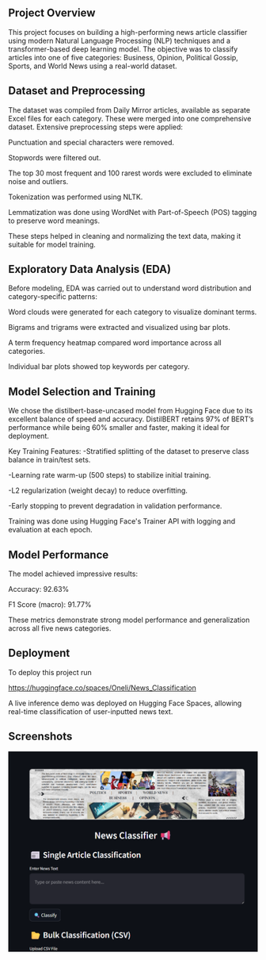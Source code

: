 
## Project Overview

This project focuses on building a high-performing news article classifier using modern Natural Language Processing (NLP) techniques and a transformer-based deep learning model. The objective was to classify articles into one of five categories: Business, Opinion, Political Gossip, Sports, and World News using a real-world dataset.
## Dataset and Preprocessing

The dataset was compiled from Daily Mirror articles, available as separate Excel files for each category. These were merged into one comprehensive dataset. Extensive preprocessing steps were applied:

Punctuation and special characters were removed.

Stopwords were filtered out.

The top 30 most frequent and 100 rarest words were excluded to eliminate noise and outliers.

Tokenization was performed using NLTK.

Lemmatization was done using WordNet with Part-of-Speech (POS) tagging to preserve word meanings.

These steps helped in cleaning and normalizing the text data, making it suitable for model training.
##  Exploratory Data Analysis (EDA)

Before modeling, EDA was carried out to understand word distribution and category-specific patterns:

Word clouds were generated for each category to visualize dominant terms.

Bigrams and trigrams were extracted and visualized using bar plots.

A term frequency heatmap compared word importance across all categories.

Individual bar plots showed top keywords per category.
## Model Selection and Training

We chose the distilbert-base-uncased model from Hugging Face due to its excellent balance of speed and accuracy. DistilBERT retains 97% of BERT’s performance while being 60% smaller and faster, making it ideal for deployment.

Key Training Features:
-Stratified splitting of the dataset to preserve class balance in train/test sets.

-Learning rate warm-up (500 steps) to stabilize initial training.

-L2 regularization (weight decay) to reduce overfitting.

-Early stopping to prevent degradation in validation performance.

Training was done using Hugging Face's Trainer API with logging and evaluation at each epoch.


## Model Performance

The model achieved impressive results:

Accuracy: 92.63%

F1 Score (macro): 91.77%

These metrics demonstrate strong model performance and generalization across all five news categories.
## Deployment

To deploy this project run

https://huggingface.co/spaces/Oneli/News_Classification

A live inference demo was deployed on Hugging Face Spaces, allowing real-time classification of user-inputted news text. 

## Screenshots

![App Screenshot](https://github.com/Oneliihansa/News_classification_model_NLP/blob/main/App-screenshots.png)

